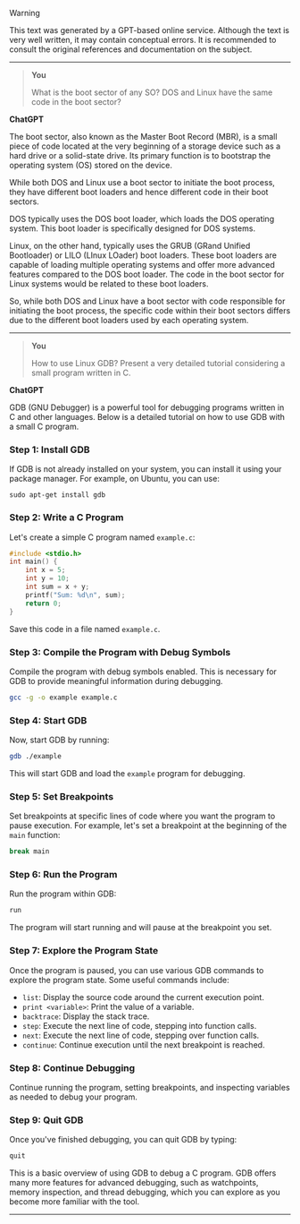 <!-- 
{"message": {"id": "0b38e5e0-433e-4b66-9e33-6cf5c91b54e7", "author": {"role": "assistant", "name": null, "metadata": {}}, "create_time": 1712201798.978556, "update_time": null, "content": {"content_type": "text", "parts": ["GDB (GNU Debugger) is a powerful tool for debugging programs written in C and other languages. Below is a detailed tutorial on how to use GDB with a small C program.\n\n### Step 1: Install GDB\nIf GDB is not already installed on your system, you can install it using your package manager. For example, on Ubuntu, you can use:\n\n```\nsudo apt-get install gdb\n```\n\n### Step 2: Write a C Program\nLet's create a simple C program named `example.c`:\n\n```c\n#include <stdio.h>\n\nint main() {\n    int x = 5;\n    int y = 10;\n    int sum = x + y;\n    printf(\"Sum: %d\\n\", sum);\n    return 0;\n}\n```\n\nSave this code in a file named `example.c`.\n\n### Step 3: Compile the Program with Debug Symbols\nCompile the program with debug symbols enabled. This is necessary for GDB to provide meaningful information during debugging.\n\n```bash\ngcc -g -o example example.c\n```\n\n### Step 4: Start GDB\nNow, start GDB by running:\n\n```bash\ngdb ./example\n```\n\nThis will start GDB and load the `example` program for debugging.\n\n### Step 5: Set Breakpoints\nSet breakpoints at specific lines of code where you want the program to pause execution. For example, let's set a breakpoint at the beginning of the `main` function:\n\n```bash\nbreak main\n```\n\n### Step 6: Run the Program\nRun the program within GDB:\n\n```bash\nrun\n```\n\nThe program will start running and will pause at the breakpoint you set.\n\n### Step 7: Explore the Program State\nOnce the program is paused, you can use various GDB commands to explore the program state. Some useful commands include:\n\n- `list`: Display the source code around the current execution point.\n- `print <variable>`: Print the value of a variable.\n- `backtrace`: Display the stack trace.\n- `step`: Execute the next line of code, stepping into function calls.\n- `next`: Execute the next line of code, stepping over function calls.\n- `continue`: Continue execution until the next breakpoint is reached.\n\n### Step 8: Continue Debugging\nContinue running the program, setting breakpoints, and inspecting variables as needed to debug your program.\n\n### Step 9: Quit GDB\nOnce you've finished debugging, you can quit GDB by typing:\n\n```bash\nquit\n```\n\nThis is a basic overview of using GDB to debug a C program. GDB offers many more features for advanced debugging, such as watchpoints, memory inspection, and thread debugging, which you can explore as you become more familiar with the tool"]}, "status": "in_progress", "end_turn": null, "weight": 1.0, "metadata": {"citations": [], "gizmo_id": null, "message_type": "next", "model_slug": "text-davinci-002-render-sha", "default_model_slug": "text-davinci-002-render-sha", "pad": "AAAAA", "parent_id": "aaa2c780-323e-4870-ba68-8c3fd9265334"}, "recipient": "all"}, "conversation_id": "8b4ecdc6-8db1-4fd7-b404-8fd78b0c9e43", "error": null}
-->

> [!WARNING]
> This text was generated by a GPT-based online service. Although the text is very well written, it may contain conceptual errors. It is recommended to consult the original references and documentation on the subject.

---
> **You**
> 
> What is the boot sector of any SO? DOS and Linux have the same code in the boot sector?



**ChatGPT**

The boot sector, also known as the Master Boot Record (MBR), is a small piece of code located at the very beginning of a storage device such as a hard drive or a solid-state drive. Its primary function is to bootstrap the operating system (OS) stored on the device.

While both DOS and Linux use a boot sector to initiate the boot process, they have different boot loaders and hence different code in their boot sectors.

DOS typically uses the DOS boot loader, which loads the DOS operating system. This boot loader is specifically designed for DOS systems.

Linux, on the other hand, typically uses the GRUB (GRand Unified Bootloader) or LILO (LInux LOader) boot loaders. These boot loaders are capable of loading multiple operating systems and offer more advanced features compared to the DOS boot loader. The code in the boot sector for Linux systems would be related to these boot loaders.

So, while both DOS and Linux have a boot sector with code responsible for initiating the boot process, the specific code within their boot sectors differs due to the different boot loaders used by each operating system.

---

> **You**
> 
> How to use Linux GDB? Present a very detailed tutorial considering a small program written in C.

**ChatGPT**

GDB (GNU Debugger) is a powerful tool for debugging programs written in C and other languages. Below is a detailed tutorial on how to use GDB with a small C program.


### Step 1: Install GDB
If GDB is not already installed on your system, you can install it using your package manager. For example, on Ubuntu, you can use:

```sudo apt-get install gdb```

### Step 2: Write a C Program
Let's create a simple C program named `example.c`:

```c
#include <stdio.h>
int main() {
    int x = 5;
    int y = 10;
    int sum = x + y;
    printf("Sum: %d\n", sum);
    return 0;
}
```
Save this code in a file named `example.c`.

### Step 3: Compile the Program with Debug Symbols
Compile the program with debug symbols enabled. This is necessary for GDB to provide meaningful information during debugging.

```bash
gcc -g -o example example.c
```

### Step 4: Start GDB
Now, start GDB by running:

```bash
gdb ./example
```

This will start GDB and load the `example` program for debugging.

### Step 5: Set Breakpoints
Set breakpoints at specific lines of code where you want the program to pause execution. For example, let's set a breakpoint at the beginning of the `main` function:

```bash
break main
```

### Step 6: Run the Program
Run the program within GDB:

```bash
run
```

The program will start running and will pause at the breakpoint you set.

### Step 7: Explore the Program State
Once the program is paused, you can use various GDB commands to explore the program state. Some useful commands include:
- `list`: Display the source code around the current execution point.
- `print <variable>`: Print the value of a variable.
- `backtrace`: Display the stack trace.
- `step`: Execute the next line of code, stepping into function calls.
- `next`: Execute the next line of code, stepping over function calls.
- `continue`: Continue execution until the next breakpoint is reached.

### Step 8: Continue Debugging
Continue running the program, setting breakpoints, and inspecting variables as needed to debug your program.

### Step 9: Quit GDB
Once you've finished debugging, you can quit GDB by typing:

```bash
quit
```

This is a basic overview of using GDB to debug a C program. GDB offers many more features for advanced debugging, such as watchpoints, memory inspection, and thread debugging, which you can explore as you become more familiar with the tool.

---
